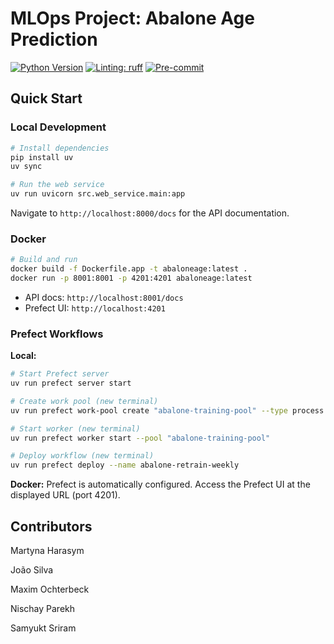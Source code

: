 # MLOps Project: Abalone Age Prediction

[![Python Version](https://img.shields.io/badge/python-3.10%20or%203.11-blue.svg)]()
[![Linting: ruff](https://img.shields.io/endpoint?url=https://raw.githubusercontent.com/charliermarsh/ruff/main/assets/badge/v2.json)](https://github.com/astral-sh/ruff)
[![Pre-commit](https://img.shields.io/badge/pre--commit-enabled-informational?logo=pre-commit&logoColor=white)](https://github.com/artefactory/xhec-mlops-project-student/blob/main/.pre-commit-config.yaml)

## Quick Start

### Local Development

```bash
# Install dependencies
pip install uv
uv sync

# Run the web service
uv run uvicorn src.web_service.main:app
```

Navigate to `http://localhost:8000/docs` for the API documentation.

### Docker

```bash
# Build and run
docker build -f Dockerfile.app -t abaloneage:latest .
docker run -p 8001:8001 -p 4201:4201 abaloneage:latest
```

- API docs: `http://localhost:8001/docs`
- Prefect UI: `http://localhost:4201`

### Prefect Workflows

**Local:**
```bash
# Start Prefect server
uv run prefect server start

# Create work pool (new terminal)
uv run prefect work-pool create "abalone-training-pool" --type process

# Start worker (new terminal)
uv run prefect worker start --pool "abalone-training-pool"

# Deploy workflow (new terminal)
uv run prefect deploy --name abalone-retrain-weekly
```

**Docker:**
Prefect is automatically configured. Access the Prefect UI at the displayed URL (port 4201).

## Contributors

Martyna Harasym

João Silva

Maxim Ochterbeck

Nischay Parekh

Samyukt Sriram
